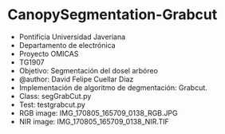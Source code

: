 # CanopySegmentation-Grabcut
- Pontificia Universidad Javeriana
- Departamento de electrónica
- Proyecto OMICAS
- TG1907
- Objetivo: Segmentación del dosel arbóreo
- @author: David Felipe Cuellar Diaz
- Implementación de algoritmo de degmentación: Grabcut.
- Class: segGrabCut.py
- Test: testgrabcut.py
- RGB image: IMG_170805_165709_0138_RGB.JPG
- NIR image: IMG_170805_165709_0138_NIR.TIF
